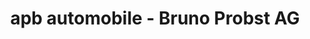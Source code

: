 ---
title: "apb automobile - Bruno Probst AG"
url: /murten/apb-automobile-bruno-probst-ag/
shop: Autohaus
---